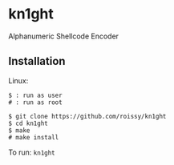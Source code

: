 # kn1ght
Alphanumeric Shellcode Encoder

## Installation

Linux:

```
$ : run as user
# : run as root
```

```
$ git clone https://github.com/roissy/kn1ght
$ cd kn1ght
$ make
# make install
```

To run: `kn1ght`
